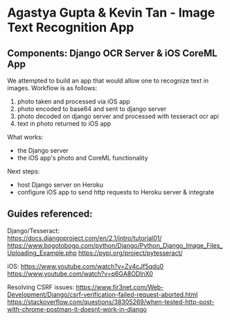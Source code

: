 # Agastya Gupta & Kevin Tan - Image Text Recognition App
## Components: Django OCR Server & iOS CoreML App

We attempted to build an app that would allow one to recognize text in images.
Workflow is as follows:
1) photo taken and processed via iOS app
2) photo encoded to base64 and sent to django server
3) photo decoded on django server and processed with tesseract ocr api
4) text in photo returned to iOS app

What works:
- the Django server
- the iOS app's photo and CoreML functionality

Next steps:
- host Django server on Heroku
- configure iOS app to send http requests to Heroku server & integrate

## Guides referenced:  

Django/Tesseract:  
https://docs.djangoproject.com/en/2.1/intro/tutorial01/ 
https://www.bogotobogo.com/python/Django/Python_Django_Image_Files_Uploading_Example.php 
https://pypi.org/project/pytesseract/ 
 
iOS: 
https://www.youtube.com/watch?v=Zv4cJf5qdu0 
https://www.youtube.com/watch?v=p6GA8ODlnX0 

Resolving CSRF issues: 
https://www.fir3net.com/Web-Development/Django/csrf-verification-failed-request-aborted.html 
https://stackoverflow.com/questions/38305269/when-tested-http-post-with-chrome-postman-it-doesnt-work-in-django 
